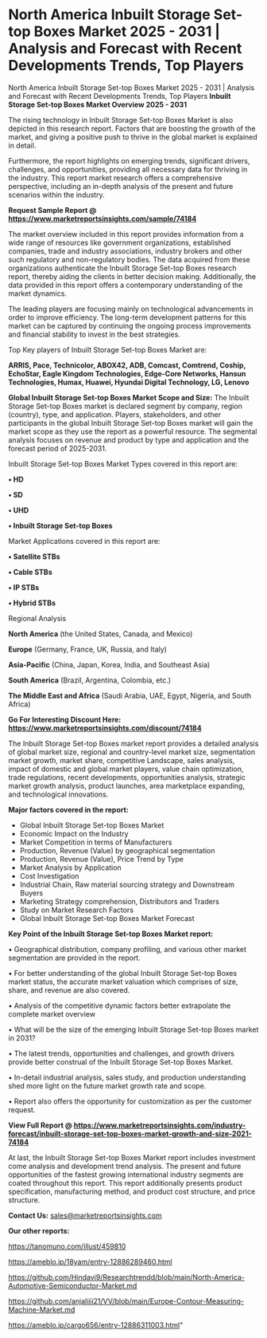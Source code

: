 # North America Inbuilt Storage Set-top Boxes Market 2025 - 2031 | Analysis and Forecast with Recent Developments Trends, Top Players
North America Inbuilt Storage Set-top Boxes Market 2025 - 2031 | Analysis and Forecast with Recent Developments Trends, Top Players
<Strong> Inbuilt Storage Set-top Boxes Market Overview 2025 - 2031</strong>

The rising technology in Inbuilt Storage Set-top Boxes Market is also depicted in this research report. Factors that are boosting the growth of the market, and giving a positive push to thrive in the global market is explained in detail.

Furthermore, the report highlights on emerging trends, significant drivers, challenges, and opportunities, providing all necessary data for thriving in the industry. This report market research offers a comprehensive perspective, including an in-depth analysis of the present and future scenarios within the industry.

<strong>Request Sample Report @ <a href=https://www.marketreportsinsights.com/sample/74184>https://www.marketreportsinsights.com/sample/74184</a></strong>

The market overview included in this report provides information from a wide range of resources like government organizations, established companies, trade and industry associations, industry brokers and other such regulatory and non-regulatory bodies. The data acquired from these organizations authenticate the Inbuilt Storage Set-top Boxes research report, thereby aiding the clients in better decision making. Additionally, the data provided in this report offers a contemporary understanding of the market dynamics.

The leading players are focusing mainly on technological advancements in order to improve efficiency. The long-term development patterns for this market can be captured by continuing the ongoing process improvements and financial stability to invest in the best strategies.

Top Key players of Inbuilt Storage Set-top Boxes Market are:

<strong>ARRIS, Pace, Technicolor, ABOX42, ADB, Comcast, Comtrend, Coship, EchoStar, Eagle Kingdom Technologies, Edge-Core Networks, Hansun Technologies, Humax, Huawei, Hyundai Digital Technology, LG, Lenovo</strong>

<strong><b>Global Inbuilt Storage Set-top Boxes Market Scope and Size:</b></strong>
The Inbuilt Storage Set-top Boxes market is declared segment by company, region (country), type, and application. Players, stakeholders, and other participants in the global Inbuilt Storage Set-top Boxes market will gain the market scope as they use the report as a powerful resource. The segmental analysis focuses on revenue and product by type and application and the forecast period of 2025-2031.

Inbuilt Storage Set-top Boxes Market Types covered in this report are:

<strong>• HD

• SD

• UHD

• Inbuilt Storage Set-top Boxes</strong>

Market Applications covered in this report are:

<strong>• Satellite STBs

• Cable STBs

• IP STBs

• Hybrid STBs</strong> 

Regional Analysis

<strong>North America</strong> (the United States, Canada, and Mexico)

<strong>Europe</strong> (Germany, France, UK, Russia, and Italy)

<strong>Asia-Pacific</strong> (China, Japan, Korea, India, and Southeast Asia)

<strong>South America</strong> (Brazil, Argentina, Colombia, etc.)

<strong>The Middle East and Africa</strong> (Saudi Arabia, UAE, Egypt, Nigeria, and South Africa)

<strong>Go For Interesting Discount Here: <a href=https://www.marketreportsinsights.com/discount/74184>https://www.marketreportsinsights.com/discount/74184</a></strong>

The Inbuilt Storage Set-top Boxes market report provides a detailed analysis of global market size, regional and country-level market size, segmentation market growth, market share, competitive Landscape, sales analysis, impact of domestic and global market players, value chain optimization, trade regulations, recent developments, opportunities analysis, strategic market growth analysis, product launches, area marketplace expanding, and technological innovations.

<strong><b>Major factors covered in the report:</b></strong>
<ul>
  <li>Global Inbuilt Storage Set-top Boxes Market </li>
  <li>Economic Impact on the Industry</li>
  <li>Market Competition in terms of Manufacturers</li>
  <li>Production, Revenue (Value) by geographical segmentation</li>
  <li>Production, Revenue (Value), Price Trend by Type</li>
  <li>Market Analysis by Application</li>
  <li>Cost Investigation</li>
  <li>Industrial Chain, Raw material sourcing strategy and Downstream Buyers</li>
  <li>Marketing Strategy comprehension, Distributors and Traders</li>
  <li>Study on Market Research Factors</li>
  <li>Global Inbuilt Storage Set-top Boxes Market Forecast</li>
</ul>

<strong><b>Key Point of the Inbuilt Storage Set-top Boxes Market report:</b></strong>

• Geographical distribution, company profiling, and various other market segmentation are provided in the report.

• For better understanding of the global Inbuilt Storage Set-top Boxes market status, the accurate market valuation which comprises of size, share, and revenue are also covered.

• Analysis of the competitive dynamic factors better extrapolate the complete market overview

• What will be the size of the emerging Inbuilt Storage Set-top Boxes market in 2031?

• The latest trends, opportunities and challenges, and growth drivers provide better construal of the Inbuilt Storage Set-top Boxes Market.

• In-detail industrial analysis, sales study, and production understanding shed more light on the future market growth rate and scope.

• Report also offers the opportunity for customization as per the customer request.

<strong><b>View Full Report @ <a href=https://www.marketreportsinsights.com/industry-forecast/inbuilt-storage-set-top-boxes-market-growth-and-size-2021-74184>https://www.marketreportsinsights.com/industry-forecast/inbuilt-storage-set-top-boxes-market-growth-and-size-2021-74184</a></b></strong>


At last, the Inbuilt Storage Set-top Boxes Market report includes investment come analysis and development trend analysis. The present and future opportunities of the fastest growing international industry segments are coated throughout this report. This report additionally presents product specification, manufacturing method, and product cost structure, and price structure.

<strong>Contact Us:</strong>
sales@marketreportsinsights.com

<strong>Our other reports:</strong>

<a href=https://tanomuno.com/illust/459810>https://tanomuno.com/illust/459810</a>

<a href=https://ameblo.jp/18yam/entry-12886289460.html>https://ameblo.jp/18yam/entry-12886289460.html</a>

<a href=https://github.com/Hindavi9/Researchtrendd/blob/main/North-America-Automotive-Semiconductor-Market.md>https://github.com/Hindavi9/Researchtrendd/blob/main/North-America-Automotive-Semiconductor-Market.md</a>

<a href=https://github.com/anjaliiii21/VV/blob/main/Europe-Contour-Measuring-Machine-Market.md>https://github.com/anjaliiii21/VV/blob/main/Europe-Contour-Measuring-Machine-Market.md</a>

<a href=https://ameblo.jp/cargo656/entry-12886311003.html>https://ameblo.jp/cargo656/entry-12886311003.html</a>"
